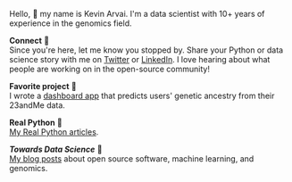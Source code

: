 Hello, :wave: my name is Kevin Arvai. I'm a data scientist with 10+ years of experience in the genomics field.

**Connect** :handshake:  
Since you're here, let me know you stopped by. Share your Python or data science story with me on [Twitter](https://twitter.com/arvkevi) or [LinkedIn](https://www.linkedin.com/in/kevinarvai/). I love hearing about what people are working on in the open-source community!

**Favorite project** :dna:  
I wrote a [dashboard app](https://github.com/arvkevi/ezancestry) that predicts users' genetic ancestry from their 23andMe data.

**Real Python** :snake:  
[My Real Python articles](https://realpython.com/team/karvai/).

***Towards Data Science*** :notebook:  
[My blog posts](https://medium.com/@arvkevi)  about open source software, machine learning, and genomics.

